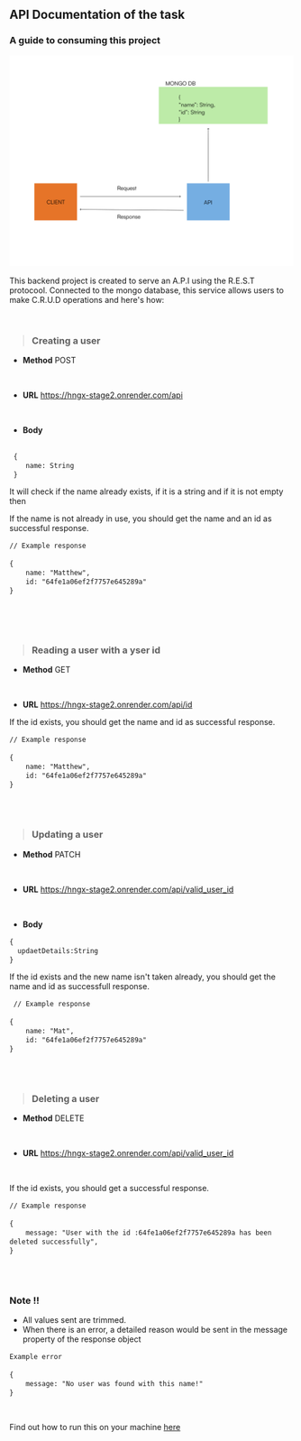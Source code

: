 ## API Documentation of the task

### A guide to consuming this project

![UML Diagram](./uml.svg)

This backend project is created to serve an A.P.I using the R.E.S.T protocool. Connected to the mongo database, this service allows users to make C.R.U.D operations and here's how:

<br>

> ### Creating a user

- <b>Method</b>
  POST

  <br>

- <b>URL</b>
  https://hngx-stage2.onrender.com/api

<br>

- <b>Body</b>

```

 {
    name: String
 }
```
It will check if the name already exists, if it is a string and if it is not empty then

If the name is not already in use, you should get the name and an id as successful response.

```
// Example response

{
    name: "Matthew",
    id: "64fe1a06ef2f7757e645289a"
}
```

<br>
<br>

<br>

> ### Reading a user with a yser id

- <b>Method</b>
  GET

  <br>

- <b>URL</b>
  https://hngx-stage2.onrender.com/api/id

If the id exists, you should get the name and id as successful response.

```
// Example response

{
    name: "Matthew",
    id: "64fe1a06ef2f7757e645289a"
}
```

<br>
<br>

> ### Updating a user

- <b>Method</b>
  PATCH

  <br>

- <b>URL</b>
  https://hngx-stage2.onrender.com/api/valid_user_id

 <br>

- <b>Body</b>

```
{
  updaetDetails:String
}
```

If the id exists and the new name isn't taken already, you should get the name and id as successfull response.

```
 // Example response

{
    name: "Mat",
    id: "64fe1a06ef2f7757e645289a"
}
```

<br>
<br>

> ### Deleting a user

- <b>Method</b>
  DELETE

  <br>

- <b>URL</b>
  https://hngx-stage2.onrender.com/api/valid_user_id

<br>

If the id exists, you should get a successful response.

```
// Example response

{
    message: "User with the id :64fe1a06ef2f7757e645289a has been deleted successfully",
}
```

<br>
<br>

### Note :bangbang:

- All values sent are trimmed.
- When there is an error, a detailed reason would be sent in the message property of the response object

```
Example error

{
    message: "No user was found with this name!"
}
```

<br>

Find out how to run this on your machine [here](./README.md)